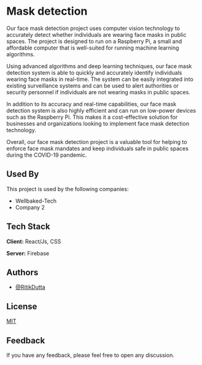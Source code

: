 
# Mask detection
Our face mask detection project uses computer vision technology to accurately detect whether individuals are wearing face masks in public spaces. The project is designed to run on a Raspberry Pi, a small and affordable computer that is well-suited for running machine learning algorithms.

Using advanced algorithms and deep learning techniques, our face mask detection system is able to quickly and accurately identify individuals wearing face masks in real-time. The system can be easily integrated into existing surveillance systems and can be used to alert authorities or security personnel if individuals are not wearing masks in public spaces.

In addition to its accuracy and real-time capabilities, our face mask detection system is also highly efficient and can run on low-power devices such as the Raspberry Pi. This makes it a cost-effective solution for businesses and organizations looking to implement face mask detection technology.

Overall, our face mask detection project is a valuable tool for helping to enforce face mask mandates and keep individuals safe in public spaces during the COVID-19 pandemic.




## Used By

This project is used by the following companies:

- Wellbaked-Tech
- Company 2


## Tech Stack

**Client:** React/Js, CSS

**Server:** Firebase


## Authors

- [@RitikDutta](https://www.github.com/ritikdutta)


## License

[MIT](https://choosealicense.com/licenses/mit/)


## Feedback

If you have any feedback, please feel free to open any discussion.

